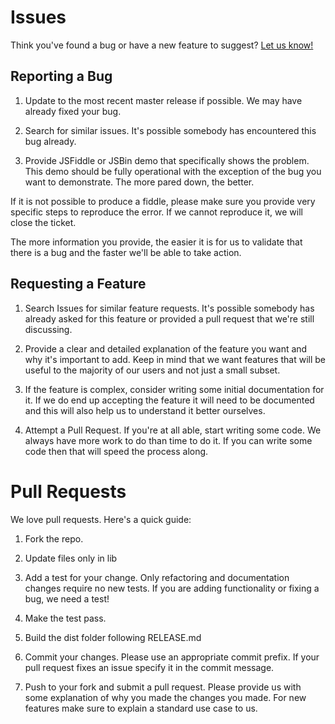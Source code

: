 # Issues

Think you've found a bug or have a new feature to suggest? [Let us know!](https://github.com/Intellipharm/angular-cakephp/issues)

## Reporting a Bug
1. Update to the most recent master release if possible. We may have already
fixed your bug.

2. Search for similar issues. It's possible somebody has encountered
this bug already.

3. Provide JSFiddle or JSBin demo that specifically shows the problem. This
demo should be fully operational with the exception of the bug you want to
demonstrate. The more pared down, the better.

If it is not possible to produce a fiddle, please make sure you provide very
specific steps to reproduce the error. If we cannot reproduce it, we will
close the ticket.

The more information you provide, the easier it is for us to validate that
there is a bug and the faster we'll be able to take action.

## Requesting a Feature

1. Search Issues for similar feature requests. It's possible somebody has
already asked for this feature or provided a pull request that we're still
discussing.

2. Provide a clear and detailed explanation of the feature you want and why
it's important to add. Keep in mind that we want features that will be useful
to the majority of our users and not just a small subset.

3. If the feature is complex, consider writing some initial documentation for
it. If we do end up accepting the feature it will need to be documented and
this will also help us to understand it better ourselves.

4. Attempt a Pull Request. If you're at all able, start writing some code. We
always have more work to do than time to do it. If you can write some code
then that will speed the process along.

# Pull Requests

We love pull requests. Here's a quick guide:

1. Fork the repo.

2. Update files only in lib

3. Add a test for your change. Only refactoring and documentation changes
require no new tests. If you are adding functionality or fixing a bug, we need
a test!

3. Make the test pass.

5. Build the dist folder following RELEASE.md

4. Commit your changes. Please use an appropriate commit prefix.
If your pull request fixes an issue specify it in the commit message. 

5. Push to your fork and submit a pull request. Please provide us with some
explanation of why you made the changes you made. For new features make sure to
explain a standard use case to us.
